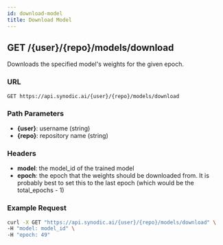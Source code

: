 ```yaml
---
id: download-model
title: Download Model
---
```


## GET /\{user\}/\{repo\}/models/download

Downloads the specified model's weights for the given epoch.

### URL

`GET https://api.synodic.ai/{user}/{repo}/models/download`

### Path Parameters

- **\{user\}**: username (string)
- **\{repo\}**: repository name (string)

### Headers

- **model**: the model_id of the trained model
- **epoch**: the epoch that the weights should be downloaded from. It is probably best to set this to the last epoch (which would be the total_epochs - 1)

### Example Request

```bash
curl -X GET "https://api.synodic.ai/{user}/{repo}/models/download" \
-H "model: model_id" \
-H "epoch: 49"